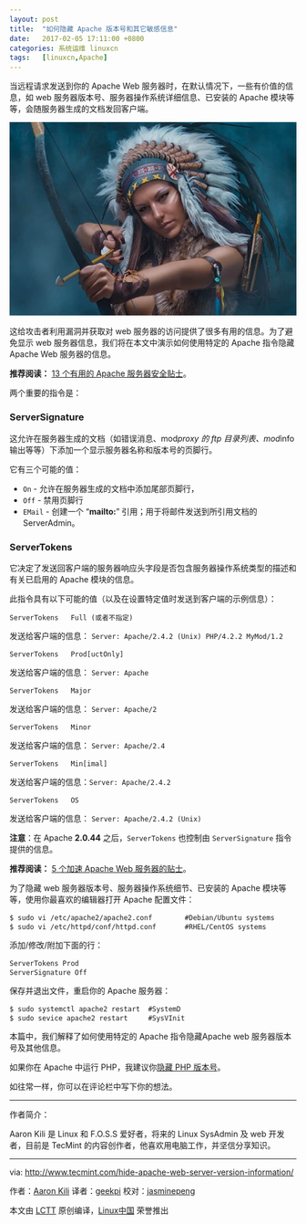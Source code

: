 ```yaml
---
layout: post
title:	"如何隐藏 Apache 版本号和其它敏感信息"
date:	2017-02-05 17:11:00 +0800 
categories:	系统运维 linuxcn 
tags:	[linuxcn,Apache]
---
```



当远程请求发送到你的 Apache Web 服务器时，在默认情况下，一些有价值的信息，如 web 服务器版本号、服务器操作系统详细信息、已安装的 Apache 模块等等，会随服务器生成的文档发回客户端。


![](/Asserts/Images/album/201702/05/171130fvj1xjdftd2z1nf9.jpg)


这给攻击者利用漏洞并获取对 web 服务器的访问提供了很多有用的信息。为了避免显示 web 服务器信息，我们将在本文中演示如何使用特定的 Apache 指令隐藏 Apache Web 服务器的信息。


**推荐阅读：** [13 个有用的 Apache 服务器安全贴士](http://www.tecmint.com/apache-security-tips/)。


两个重要的指令是：


### ServerSignature


这允许在服务器生成的文档（如错误消息、mod*proxy 的 ftp 目录列表、mod*info 输出等等）下添加一个显示服务器名称和版本号的页脚行。


它有三个可能的值：


* `On` - 允许在服务器生成的文档中添加尾部页脚行，
* `Off` - 禁用页脚行
* `EMail` - 创建一个 “**mailto:**” 引用；用于将邮件发送到所引用文档的 ServerAdmin。


### ServerTokens


它决定了发送回客户端的服务器响应头字段是否包含服务器操作系统类型的描述和有关已启用的 Apache 模块的信息。


此指令具有以下可能的值（以及在设置特定值时发送到客户端的示例信息）：



```
ServerTokens   Full (或者不指定) 

```

发送给客户端的信息： `Server: Apache/2.4.2 (Unix) PHP/4.2.2 MyMod/1.2`



```
ServerTokens   Prod[uctOnly] 

```

发送给客户端的信息： `Server: Apache`



```
ServerTokens   Major 

```

发送给客户端的信息： `Server: Apache/2`



```
ServerTokens   Minor 

```

发送给客户端的信息： `Server: Apache/2.4`



```
ServerTokens   Min[imal]

```

发送给客户端的信息：`Server: Apache/2.4.2`



```
ServerTokens   OS 

```

发送给客户端的信息： `Server: Apache/2.4.2 (Unix)`


**注意**：在 Apache **2.0.44** 之后，`ServerTokens` 也控制由 `ServerSignature` 指令提供的信息。


**推荐阅读：** [5 个加速 Apache Web 服务器的贴士](http://www.tecmint.com/apache-performance-tuning/)。


为了隐藏 web 服务器版本号、服务器操作系统细节、已安装的 Apache 模块等等，使用你最喜欢的编辑器打开 Apache 配置文件：



```
$ sudo vi /etc/apache2/apache2.conf        #Debian/Ubuntu systems
$ sudo vi /etc/httpd/conf/httpd.conf       #RHEL/CentOS systems 

```

添加/修改/附加下面的行：



```
ServerTokens Prod
ServerSignature Off 

```

保存并退出文件，重启你的 Apache 服务器：



```
$ sudo systemctl apache2 restart  #SystemD
$ sudo sevice apache2 restart     #SysVInit

```

本篇中，我们解释了如何使用特定的 Apache 指令隐藏Apache web 服务器版本号及其他信息。


如果你在 Apache 中运行 PHP，我建议你[隐藏 PHP 版本号](/article-8176-1.html)。


如往常一样，你可以在评论栏中写下你的想法。




---


作者简介：


Aaron Kili 是 Linux 和 F.O.S.S 爱好者，将来的 Linux SysAdmin 及 web 开发者，目前是 TecMint 的内容创作者，他喜欢用电脑工作，并坚信分享知识。




---


via: <http://www.tecmint.com/hide-apache-web-server-version-information/>


作者：[Aaron Kili](http://www.tecmint.com/author/aaronkili/) 译者：[geekpi](https://github.com/geekpi) 校对：[jasminepeng](https://github.com/jasminepeng)


本文由 [LCTT](https://github.com/LCTT/TranslateProject) 原创编译，[Linux中国](https://linux.cn/) 荣誉推出
